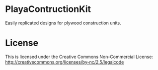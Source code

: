 PlayaContructionKit
===================

Easily replicated designs for plywood construction units.

License
=======
This is licensed under the Creative Commons Non-Commercial License: http://creativecommons.org/licenses/by-nc/2.5/legalcode
